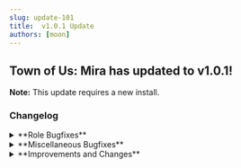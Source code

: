 ```yaml
---
slug: update-101
title:  v1.0.1 Update
authors: [moon]
---
```

## Town of Us: Mira has updated to v1.0.1!
**Note:** This update requires a new install.

### Changelog

<details className="customdetails">
  <summary>**Role Bugfixes**</summary>

<details className="customdetails">
<summary>**Crewmates**</summary>
* Detective report settings are now toggled correctly.
* Haunter can open Decontamination doors again!
* Investigator footprints are hidden in comms sabotage.
* Prosecutor's prosecution is always anonymous.
* Prosecutor can no longer pros the skip button.
* If you are jailed and your Jailor dies mid-meeting, your messages are not displaced into public chat.
* Altruist revives dead lovers properly.
* Imitator Mayor no longer reveals themselves to the crew as Imitator.
* Imitator role change rpc has been fixed, shouldn't result in errors anymore.
* Medium arrows are removed after a meeting.
</details>

<details className="customdetails">
<summary>**Impostors**</summary>
* A player that's destined to become Traitor no longer holds the game if they are dead.
* Warlock no longer starts with a full charge after each meeting.
</details>

<details className="customdetails">
<summary>**Neutrals**</summary>
* Inquisitor checks if all their targets have died to determine if the game will end or not
* Inquisitor Inquire uses no longer drain if someone was picked during the round already
* Inquisitor report no longer duplicates the last role
* Phantom will spawn correctly if Haunter failed to spawn
* Phantom can open Decontamination doors again!
* Soul Collected players will now hide in comms correctly
</details> 
</details>


<details className="customdetails">
  <summary>**Miscellaneous Bugfixes**</summary>

<details className="customdetails">
<summary>**Modifier Bug Fixes**</summary>
* Celebrity no longer sends a report message when they are exiled.
* In Freeplay, removing the Shy modifier no longer keeps your player or pet invisible.
* Multitasker no longer makes security minigames transparent.
* Taskmaster no longer finishes a task after the role intro.
* Lovers die together and revive together properly.
</details>

<details className="customdetails">
<summary>**Other Bug Fixes**</summary>
* Spamming to join into a lobby is no longer possible, and will not queue a join attempt repeatedly.
* Zooming in freeplay no longer shows broken shadows, instead opting to hide them.
* Messages with 0 characters will no longer be parsed through private chats.
* Long mode no longer trips up the game.
</details>

</details>


<details className="customdetails">
  <summary>**Improvements and Changes**</summary>

<details className="customdetails">
<summary>**Improvements**</summary>
* The `/setname` command now has a limit of 12 characters and removes tmp text.
* Lovers chatbox is hidden in the exile screen.
* Colorblind text is now always capitalized in all menus.
* Tawny and Gold color names have been swapped around.
* More errors have been cleared up, so there will be less filler in logs and the game will be smoother.
* Wiki hides the host player UI in the lobby.
</details>

<details className="customdetails">
<summary>**Additions and Changes**</summary>
* **Added:** "Jailee Can Use Public Chat" toggle.
* **Added:** New Colors!
* **Added:** Long Horse April Fools (Long and Long Horse have issues with cosmetics, be aware of this).
* **Removed:** `/sethost` command.
</details>

</details>

<!-- truncate -->
